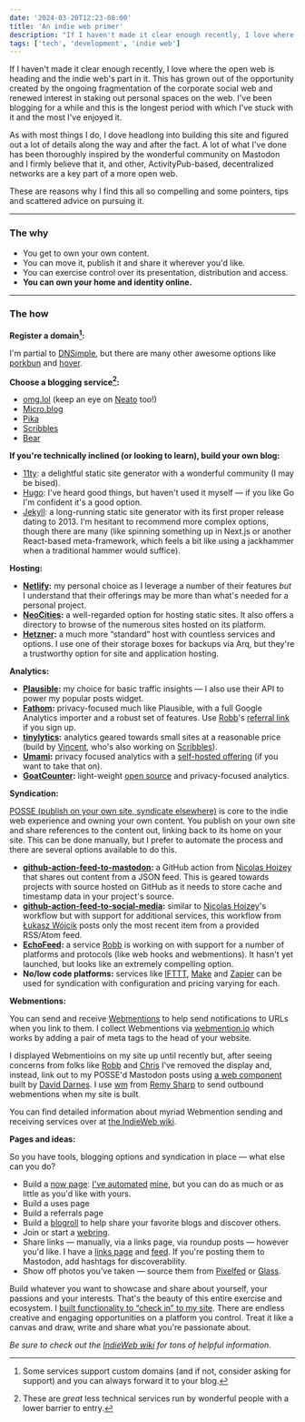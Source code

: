 ```yaml
---
date: '2024-03-20T12:23-08:00'
title: 'An indie web primer'
description: "If I haven't made it clear enough recently, I love where the open web is heading and the indie web's part in it. This has grown out of the opportunity created by the ongoing fragmentation of the corporate social web and renewed interest in staking out personal spaces on the web. I've been blogging for a while and this is the longest period with which I've stuck with it and the most I've enjoyed it."
tags: ['tech', 'development', 'indie web']
---
```

If I haven't made it clear enough recently, I love where the open web is heading and the indie web's part in it. This has grown out of the opportunity created by the ongoing fragmentation of the corporate social web and renewed interest in staking out personal spaces on the web. I've been blogging for a while and this is the longest period with which I've stuck with it and the most I've enjoyed it.<!-- excerpt -->

As with most things I do, I dove headlong into building this site and figured out a lot of details along the way and after the fact. A lot of what I've done has been thoroughly inspired by the wonderful community on Mastodon and I firmly believe that it, and other, ActivityPub-based, decentralized networks are a key part of a more open web.

These are reasons why I find this all so compelling and some pointers, tips and scattered advice on pursuing it.

---

### The why
- You get to own your own content.
- You can move it, publish it and share it wherever you'd like.
- You can exercise control over its presentation, distribution and access.
- <strong class="highlight-text">You can own your home and identity online.</strong>

---

### The how

**Register a domain[^1]:**

 I'm partial to <a class="plausible-event-name=DNSimple+referral" href="https://dnsimple.com/r/3a7cbb9e15df8f">DNSimple</a>, but there are many other awesome options like  [porkbun](https://porkbun.com) and [hover](https://www.hover.com).

**Choose a blogging service[^2]:**

- [omg.lol](https://home.omg.lol) (keep an eye on [Neato](https://neato.pub) too!)
- [Micro.blog](https://micro.blog)
- [Pika](https://pika.page)
- [Scribbles](https://scribbles.page)
- [Bear](https://bearblog.dev)

**If you're technically inclined (or looking to learn), build your own blog:**

- [11ty](https://www.11ty.dev): a delightful static site generator with a wonderful community (I may be bised).
- [Hugo](https://gohugo.io): I've heard good things, but haven't used it myself — if you like Go I'm confident it's a good option.
- [Jekyll](https://jekyllrb.com): a long-running static site generator with its first proper release dating to 2013.
I'm hesitant to recommend more complex options, though there are many (like spinning something up in Next.js or another React-based meta-framework, which feels a bit like using a jackhammer when a traditional hammer would suffice).

**Hosting:**

- **[Netlify](https://www.netlify.com):** my personal choice as I leverage a number of their features *but* I understand that their offerings may be more than what's needed for a personal project.
- **[NeoCities](https://neocities.org):** a well-regarded option for hosting static sites. It also offers a directory to browse of the numerous sites hosted on its platform.
- **[Hetzner](https://www.hetzner.com):** a much more “standard” host with countless services and options. I use one of their storage boxes for backups via Arq, but they're a trustworthy option for site and application hosting.

**Analytics:**

- **[Plausible](https://plausible.io):** my choice for basic traffic insights — I also use their API to power my popular posts widget.
- **[Fathom](https://usefathom.com):** privacy-focused much like Plausible, with a full Google Analytics importer and a robust set of features. Use [Robb](https://rknight.me)'s [referral link](https://usefathom.com/ref/IXCLSF) if you sign up.
- **[tinylytics](https://tinylytics.app):** analytics geared towards small sites at a reasonable price (build by [Vincent](https://vincentritter.com), who's also working on [Scribbles](https://scribbles.page)).
- **[Umami](https://umami.is):** privacy focused analytics with a [self-hosted offering](https://github.com/umami-software/umami) (if you want to take that on).
- **[GoatCounter](https://goatcounter.com):** light-weight [open source](https://github.com/arp242/goatcounter) and privacy-focused analytics.

**Syndication:**

[POSSE (publish on your own site, syndicate elsewhere)](https://indieweb.org/POSSE) is core to the indie web experience and owning your own content. You publish on your own site and share references to the content out, linking back to its home on your site. This can be done manually, but I prefer to automate the process and there are several options available to do this.
- **[github-action-feed-to-mastodon](https://github.com/nhoizey/github-action-feed-to-mastodon):** a GitHub action from [Nicolas Hoizey](https://github.com/nhoizey) that shares out content from a JSON feed. This is geared towards projects with source hosted on GitHub as it needs to store cache and timestamp data in your project's source.
- **[github-action-feed-to-social-media](https://github.com/lwojcik/github-action-feed-to-social-media):** similar to [Nicolas Hoizey](https://github.com/nhoizey)'s workflow but with support for additional services, this workflow from [Łukasz Wójcik](https://github.com/lwojcik) posts only the most recent item from a provided RSS/Atom feed.
- **[EchoFeed](https://echofeed.app):** a service [Robb](https://rknight.me) is working on with support for a number of platforms and protocols (like web hooks and webmentions). It hasn't yet launched, but looks like an extremely compelling option.
- **No/low code platforms:** services like [IFTTT](https://ifttt.com),  [Make](https://www.make.com) and [Zapier](https://zapier.com) can be used for syndication with configuration and pricing varying for each.

**Webmentions:**

You can send and receive [Webmentions](https://indieweb.org/Webmention) to help send notifications to URLs when you link to them. I collect Webmentions via [webmention.io](https://webmention.io) which works by adding a pair of meta tags to the head of your website.

I displayed Webmentioins on my site up until recently but, after seeing concerns from folks like [Robb](https://rknight.me/blog/mastodon-webmentions-and-privacy/ ) and [Chris](https://chrismcleod.dev/blog/some-words-on-webmentions/) I've removed the display and, instead, link out to my POSSE'd Mastodon posts using [a web component](https://github.com/daviddarnes/mastodon-post) built by [David Darnes](https://darn.es). I use [wm](https://github.com/remy/wm/tree/master) from [Remy Sharp](https://remysharp.com) to send outbound webmentions when my site is built.

You can find detailed information about myriad Webmention sending and receiving services over at [the IndieWeb wiki](https://indieweb.org/Webmention).

**Pages and ideas:**

So you have tools, blogging options and syndication in place — what else can you do?
- Build a [now page](https://nownownow.com/about): [I've automated](https://coryd.dev/posts/2023/building-my-now-page-using-eleventy/) [mine](https://coryd.dev/now), but you can do as much or as little as you'd like with yours.
- Build a uses page
- Build a referrals page
- Build a [blogroll](https://indieweb.org/blogroll) to help share your favorite blogs and discover others.
- Join or start a [webring](https://en.wikipedia.org/wiki/Webring).
- Share links — manually, via a links page, via roundup posts — however you'd like. I have a [links page](https://coryd.dev/links/) and [feed](https://feedpress.me/coryd-links). If you're posting them to Mastodon, add hashtags for discoverability.
- Show off photos you've taken — source them from [Pixelfed](https://pixelfed.org) or [Glass](https://glass.photo).

Build whatever you want to showcase and share about yourself, your passions and your interests. That's the beauty of this entire exercise and ecosystem. I [built functionality to “check in” to my site](https://coryd.dev/posts/2023/check-in-to-your-personal-site/). There are endless creative and engaging opportunities on a platform you control. Treat it like a canvas and draw, write and share what you're passionate about.

*Be sure to check out the [IndieWeb wiki](https://indieweb.org) for tons of helpful information.*

[^1]: Some services support custom domains (and if not, consider asking for support) and you can always forward it to your blog.
[^2]: These are *great* less technical services run by wonderful people with a lower barrier to entry.